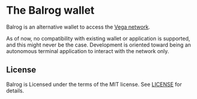 # The Balrog wallet

Balrog is an alternative wallet to access the [Vega network](https://vega.xyz).

As of now, no compatibility with existing wallet or application is supported, and this might never be the case.
Development is oriented toward being an autonomous terminal application to interact with the network only.

## License
Balrog is Licensed under the terms of the MIT license.
See [LICENSE](LICENSE) for details.
